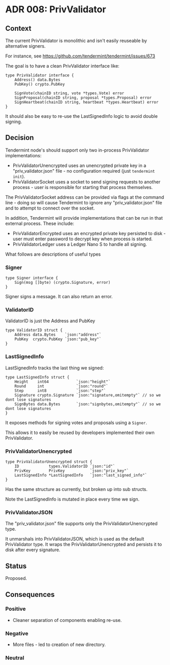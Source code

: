 # ADR 008: PrivValidator

## Context

The current PrivValidator is monolithic and isn't easily reuseable by alternative signers.

For instance, see https://github.com/tendermint/tendermint/issues/673

The goal is to have a clean PrivValidator interface like:

```
type PrivValidator interface {
	Address() data.Bytes
	PubKey() crypto.PubKey

	SignVote(chainID string, vote *types.Vote) error
	SignProposal(chainID string, proposal *types.Proposal) error
	SignHeartbeat(chainID string, heartbeat *types.Heartbeat) error
}
```

It should also be easy to re-use the LastSignedInfo logic to avoid double signing.

## Decision

Tendermint node's should support only two in-process PrivValidator implementations:

- PrivValidatorUnencrypted uses an unencrypted private key in a "priv_validator.json" file - no configuration required (just `tendermint init`).
- PrivValidatorSocket uses a socket to send signing requests to another process - user is responsible for starting that process themselves.

The PrivValidatorSocket address can be provided via flags at the command line -
doing so will cause Tendermint to ignore any "priv_validator.json" file and to attempt
to connect over the socket.

In addition, Tendermint will provide implementations that can be run in that external process.
These include:

- PrivValidatorEncrypted uses an encrypted private key persisted to disk - user must enter password to decrypt key when process is started.
- PrivValidatorLedger uses a Ledger Nano S to handle all signing.

What follows are descriptions of useful types

### Signer

```
type Signer interface {
	Sign(msg []byte) (crypto.Signature, error)
}
```

Signer signs a message. It can also return an error.

### ValidatorID


ValidatorID is just the Address and PubKey

```
type ValidatorID struct {
	Address data.Bytes    `json:"address"`
	PubKey  crypto.PubKey `json:"pub_key"`
}
```

### LastSignedInfo

LastSignedInfo tracks the last thing we signed:

```
type LastSignedInfo struct {
	Height    int64            `json:"height"`
	Round     int              `json:"round"`
	Step      int8             `json:"step"`
	Signature crypto.Signature `json:"signature,omitempty"` // so we dont lose signatures
	SignBytes data.Bytes       `json:"signbytes,omitempty"` // so we dont lose signatures
}
```

It exposes methods for signing votes and proposals using a `Signer`.

This allows it to easily be reused by developers implemented their own PrivValidator.

### PrivValidatorUnencrypted

```
type PrivValidatorUnencrypted struct {
	ID             types.ValidatorID `json:"id"`
	PrivKey        PrivKey           `json:"priv_key"`
	LastSignedInfo *LastSignedInfo   `json:"last_signed_info"`
}
```

Has the same structure as currently, but broken up into sub structs.

Note the LastSignedInfo is mutated in place every time we sign.

### PrivValidatorJSON

The "priv_validator.json" file supports only the PrivValidatorUnencrypted type.

It unmarshals into PrivValidatorJSON, which is used as the default PrivValidator type.
It wraps the PrivValidatorUnencrypted and persists it to disk after every signature.

## Status

Proposed.

## Consequences

### Positive

- Cleaner separation of components enabling re-use.

### Negative

- More files - led to creation of new directory.

### Neutral

